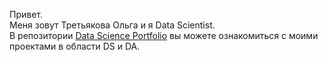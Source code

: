 Привет.</br>
Меня зовут Третьякова Ольга и я Data Scientist. </br>
В репозитории [Data Science Portfolio](http://github.com/TretyakovaOlga/Data-Science-Projects) вы можете ознакомиться с моими проектами в области DS и DA.

